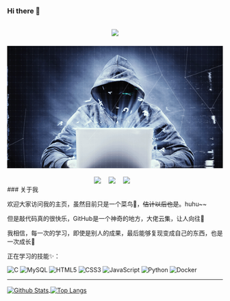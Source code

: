 ### Hi there 👋

<!-- 动态打字效果 -->

<h2 align="center">
    <a href="ldfbg.com">
    <img src="https://readme-typing-svg.herokuapp.com/?color=43B82E&lines=越努力，越幸运;console.log(%22Hello,%20world%22)">
    </a>
</h2>
<!-- 一个动态图片 -->

<div align="center"><img order-radius="100px" src="https://github.com/codeboy-zuo/codeboy-zuo/raw/main/img/hacker.gif"/></div>

<br>

<!-- 一些资料 -->

<div align="center">
    <a href="ldfbg.com"><img src="https://img.shields.io/badge/blog-个人博客-blue"></a>&emsp;
    <a href="https://space.bilibili.com/476669856"><img src="https://img.shields.io/badge/Bilibili-哔站-green"></a>&emsp;
    <a href="https://blog.csdn.net/qq_51436687"><img src="https://img.shields.io/badge/CSDN-博客-yellow"></a>&emsp;
</div>
<!-- 关于我 -->
### 关于我

欢迎大家访问我的主页，虽然目前只是一个菜鸟🧐，<del>估计以后也是</del>。huhu~~

但是敲代码真的很快乐，GitHub是一个神奇的地方，大佬云集，让人向往🙌

我相信，每一次的学习，即使是别人的成果，最后能够复现变成自己的东西，也是一次成长💪

正在学习的技能✨：

![C](https://img.shields.io/badge/-C-yellow?style=flat-square&logo=c&logoColor=white)
![MySQL](https://img.shields.io/badge/mysql-%2300f.svg?style=flat-square&logo=mysql&logoColor=yellow)
![HTML5](https://img.shields.io/badge/-HTML5-E34F26?style=flat-square&logo=html5&logoColor=white)
![CSS3](https://img.shields.io/badge/-CSS3-1572B6?style=flat-square&logo=css3)
![JavaScript](https://img.shields.io/badge/-JavaScript-seagreen?style=flat-square&logo=javascript&&logoColor=white)
![Python](https://img.shields.io/badge/-Python-SkyBlue?style=flat-square&logo=Python)
![Docker](https://img.shields.io/badge/-Docker-pink?style=flat-square&logo=Docker)

<!-- Github 数据统计 -->
***

<a href="https:github.com/codeoby-zuo">
	<img align="center" alt="Github Stats" src="https://github-readme-stats-codeboy-zuo.vercel.app/api?username=codeboy-zuo&show_icons=true&theme=cobalt&include_all_commits=true">
</a>
<a href="https:github.com/codeoby-zuo">
	<img align="center" alt="Top Langs" src="https://github-readme-stats-codeboy-zuo.vercel.app/api/top-langs/?username=codeboy-zuo&layout=compact">
</a>

<!--
**codeboy-zuo/codeboy-zuo** is a ✨ _special_ ✨ repository because its `README.md` (this file) appears on your GitHub profile.

Here are some ideas to get you started:

- 🔭 I’m currently working on ...
- 🌱 I’m currently learning ...
- 👯 I’m looking to collaborate on ...
- 🤔 I’m looking for help with ...
- 💬 Ask me about ...
- 📫 How to reach me: ...
- 😄 Pronouns: ...
- ⚡ Fun fact: ...
-->
